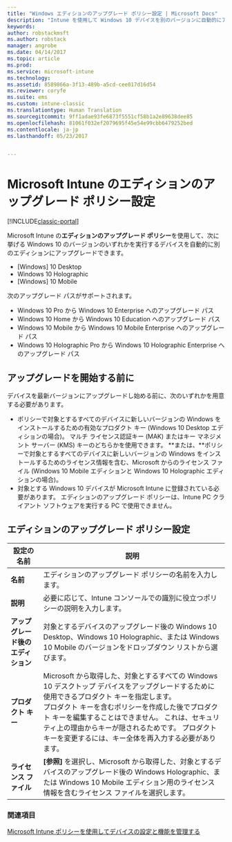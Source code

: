 ```yaml
---
title: "Windows エディションのアップグレード ポリシー設定 | Microsoft Docs"
description: "Intune を使用して Windows 10 デバイスを別のバージョンに自動的にアップグレードする方法について説明します。"
keywords: 
author: robstackmsft
ms.author: robstack
manager: angrobe
ms.date: 04/14/2017
ms.topic: article
ms.prod: 
ms.service: microsoft-intune
ms.technology: 
ms.assetid: 8589866a-3f13-489b-a5cd-cee017d16d54
ms.reviewer: coryfe
ms.suite: ems
ms.custom: intune-classic
ms.translationtype: Human Translation
ms.sourcegitcommit: 9ff1adae93fe6873f5551cf58b1a2e89638dee85
ms.openlocfilehash: 81061f032ef2079695f45e54e99cbb6479252bed
ms.contentlocale: ja-jp
ms.lasthandoff: 05/23/2017


---
```


# <a name="windows-edition-upgrade-policy-settings-in-microsoft-intune"></a>Microsoft Intune のエディションのアップグレード ポリシー設定

[!INCLUDE[classic-portal](../includes/classic-portal.md)]

Microsoft Intune の**エディションのアップグレード ポリシー**を使用して、次に挙げる Windows 10 のバージョンのいずれかを実行するデバイスを自動的に別のエディションにアップグレードできます。
* [Windows] 10 Desktop
* Windows 10 Holographic
* [Windows] 10 Mobile

次のアップグレード パスがサポートされます。
- Windows 10 Pro から Windows 10 Enterprise へのアップグレード パス
- Windows 10 Home から Windows 10 Education へのアップグレード パス
- Windows 10 Mobile から Windows 10 Mobile Enterprise へのアップグレード パス
- Windows 10 Holographic Pro から Windows 10 Holographic Enterprise へのアップグレード パス

## <a name="before-you-start"></a>アップグレードを開始する前に
デバイスを最新バージョンにアップグレードし始める前に、次のいずれかを用意する必要があります。
* ポリシーで対象とするすべてのデバイスに新しいバージョンの Windows をインストールするための有効なプロダクト キー (Windows 10 Desktop エディションの場合)。 マルチ ライセンス認証キー (MAK) またはキー マネジメント サーバー (KMS) キーのどちらかを使用できます。
**または、**ポリシーで対象とするすべてのデバイスに新しいバージョンの Windows をインストールするためのライセンス情報を含む、Microsoft からのライセンス ファイル (Windows 10 Mobile エディションと Windows 10 Holographic エディションの場合)。
* 対象とする Windows 10 デバイスが Microsoft Intune に登録されている必要があります。 エディションのアップグレード ポリシーは、Intune PC クライアント ソフトウェアを実行する PC で使用できません。

## <a name="edition-upgrade-policy-settings"></a>エディションのアップグレード ポリシー設定

|設定の名前|説明|
|-|-|
|**名前**|エディションのアップグレード ポリシーの名前を入力します。|
|**説明**|必要に応じて、Intune コンソールでの識別に役立つポリシーの説明を入力します。
|**アップグレード後のエディション**|対象とするデバイスのアップグレード後の Windows 10 Desktop、Windows 10 Holographic、または Windows 10 Mobile のバージョンをドロップダウン リストから選びます。
|**プロダクト キー**|Microsoft から取得した、対象とするすべての Windows 10 デスクトップ デバイスをアップグレードするために使用できるプロダクト キーを指定します。<br>プロダクト キーを含むポリシーを作成した後でプロダクト キーを編集することはできません。 これは、セキュリティ上の理由からキーが隠されるためです。 プロダクト キーを変更するには、キー全体を再入力する必要があります。
|**ライセンス ファイル**|**[参照]** を選択し、Microsoft から取得した、対象とするデバイスのアップグレード後の Windows Holographic、または Windows 10 Mobile エディション用のライセンス情報を含むライセンス ファイルを選択します。

### <a name="see-also"></a>関連項目
[Microsoft Intune ポリシーを使用してデバイスの設定と機能を管理する](manage-settings-and-features-on-your-devices-with-microsoft-intune-policies.md)

